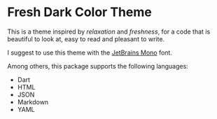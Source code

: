 # Fresh Dark Color Theme

This is a theme inspired by *relaxation* and *freshness*, for a code that is beautiful to look at, easy to read and pleasant to write.

I suggest to use this theme with the [JetBrains Mono](https://www.jetbrains.com/lp/mono/) font.

Among others, this package supports the following languages:

* Dart
* HTML
* JSON
* Markdown
* YAML